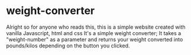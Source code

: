# weight-converter
Alright so for anyone who reads this, this is a simple website created with vanilla Javascript, html and css  It's a simple weight converter; It takes a "weight-number" as a parameter and returns your weight converted into pounds/kilos depending on the button you clicked.
